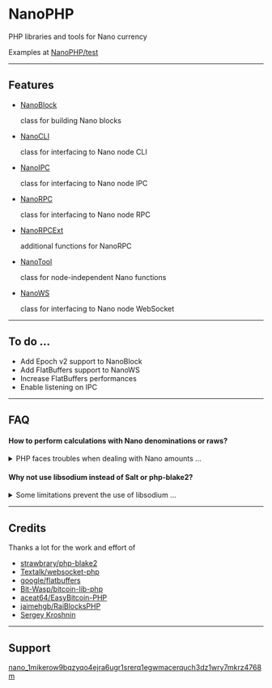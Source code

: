 # NanoPHP

PHP libraries and tools for Nano currency

Examples at [NanoPHP/test](https://github.com/MikeRow/NanoPHP/tree/master/test)

---

## Features

- [NanoBlock](https://github.com/MikeRow/NanoPHP/blob/master/src/NanoBlock.php)

  class for building Nano blocks

- [NanoCLI](https://github.com/MikeRow/NanoPHP/blob/master/src/NanoCLI.php)

  class for interfacing to Nano node CLI
  
- [NanoIPC](https://github.com/MikeRow/NanoPHP/blob/master/src/NanoIPC.php)

  class for interfacing to Nano node IPC

- [NanoRPC](https://github.com/MikeRow/NanoPHP/blob/master/src/NanoRPC.php)

  class for interfacing to Nano node RPC

- [NanoRPCExt](https://github.com/MikeRow/NanoPHP/blob/master/src/NanoRPCExt.php)

  additional functions for NanoRPC

- [NanoTool](https://github.com/MikeRow/NanoPHP/blob/master/src/NanoTool.php)

  class for node-independent Nano functions
  
- [NanoWS](https://github.com/MikeRow/NanoPHP/blob/master/src/NanoWS.php)

  class for interfacing to Nano node WebSocket

---

## To do ...

- Add Epoch v2 support to NanoBlock
- Add FlatBuffers support to NanoWS
- Increase FlatBuffers performances
- Enable listening on IPC

---

## FAQ

#### How to perform calculations with Nano denominations or raws?

<details><summary>PHP faces troubles when dealing with Nano amounts ...</summary>
<p>

- Data type `float` isn't precise at certain decimal depths
- Data type `integer` size is limited to 64 bit

A good solution is to perform calculations in raws using [GNU Multiple Precision](https://www.php.net/manual/en/book.gmp.php)

</p>
</details>

#### Why not use libsodium instead of Salt or php-blake2?

<details><summary>Some limitations prevent the use of libsodium ...</summary>
<p>

- Functions `sodium_crypto_sign_*` use SHA-2 instead Blake2
- Functions `sodium_crypto_generichash_*` don't allow output smaller than 16 bytes

</p>
</details>

---

## Credits

Thanks a lot for the work and effort of

- [strawbrary/php-blake2](https://github.com/strawbrary/php-blake2)
- [Textalk/websocket-php](https://github.com/Textalk/websocket-php)
- [google/flatbuffers](https://github.com/google/flatbuffers)
- [Bit-Wasp/bitcoin-lib-php](https://github.com/Bit-Wasp/bitcoin-lib-php)
- [aceat64/EasyBitcoin-PHP](https://github.com/aceat64/EasyBitcoin-PHP)
- [jaimehgb/RaiBlocksPHP](https://github.com/jaimehgb/RaiBlocksPHP)
- [Sergey Kroshnin](https://github.com/SergiySW)

---

## Support

[nano_1mikerow9bqzyqo4ejra6ugr1srerq1egwmacerquch3dz1wry7mkrz4768m](https://nanocrawler.cc/explorer/account/nano_1mikerow9bqzyqo4ejra6ugr1srerq1egwmacerquch3dz1wry7mkrz4768m)